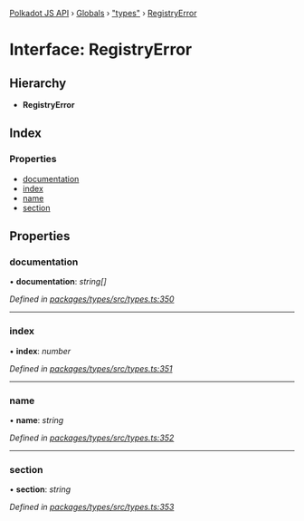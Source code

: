 [Polkadot JS API](../README.md) › [Globals](../globals.md) › ["types"](../modules/_types_.md) › [RegistryError](_types_.registryerror.md)

# Interface: RegistryError

## Hierarchy

* **RegistryError**

## Index

### Properties

* [documentation](_types_.registryerror.md#documentation)
* [index](_types_.registryerror.md#index)
* [name](_types_.registryerror.md#name)
* [section](_types_.registryerror.md#section)

## Properties

###  documentation

• **documentation**: *string[]*

*Defined in [packages/types/src/types.ts:350](https://github.com/polkadot-js/api/blob/3db15e73a5/packages/types/src/types.ts#L350)*

___

###  index

• **index**: *number*

*Defined in [packages/types/src/types.ts:351](https://github.com/polkadot-js/api/blob/3db15e73a5/packages/types/src/types.ts#L351)*

___

###  name

• **name**: *string*

*Defined in [packages/types/src/types.ts:352](https://github.com/polkadot-js/api/blob/3db15e73a5/packages/types/src/types.ts#L352)*

___

###  section

• **section**: *string*

*Defined in [packages/types/src/types.ts:353](https://github.com/polkadot-js/api/blob/3db15e73a5/packages/types/src/types.ts#L353)*
